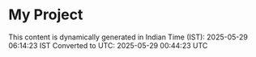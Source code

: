 # My Project

This content is dynamically generated in Indian Time (IST): 2025-05-29 06:14:23 IST
Converted to UTC: 2025-05-29 00:44:23 UTC
